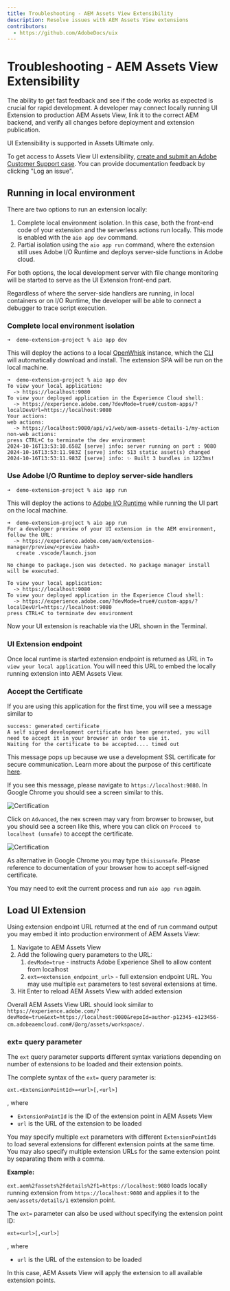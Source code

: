 ```yaml
---
title: Troubleshooting - AEM Assets View Extensibility
description: Resolve issues with AEM Assets View extensions
contributors:
  - https://github.com/AdobeDocs/uix
---
```

# Troubleshooting - AEM Assets View Extensibility

The ability to get fast feedback and see if the code works as expected is crucial for rapid development. A developer 
may connect locally running UI Extension to production AEM Assets View, link it to the correct AEM backend, 
and verify all changes before deployment and extension publication.

<InlineAlert variant="info" slots="text" />

UI Extensibility is supported in Assets Ultimate only.

<InlineAlert variant="info" slots="text" />

To get access to Assets View UI extensibility,
[create and submit an Adobe Customer Support case](https://helpx.adobe.com/enterprise/using/support-for-experience-cloud.html).
You can provide documentation feedback by clicking "Log an issue".

## Running in local environment

There are two options to run an extension locally:
1. Complete local environment isolation. In this case, both the front-end code of your extension and the serverless actions 
run locally. This mode is enabled with the `aio app dev` command.
2. Partial isolation using the `aio app run` command, where the extension still uses Adobe I/O Runtime and deploys server-side functions in Adobe cloud.

For both options, the local development server with file change monitoring will be started to serve as the UI Extension front-end part.

Regardless of where the server-side handlers are running, in local containers or on I/O Runtime, the developer will be able to connect a debugger to trace script execution. 

### Complete local environment isolation
```shell
➜  demo-extension-project % aio app dev
```

This will deploy the actions to a local [OpenWhisk](https://openwhisk.apache.org/) instance, which the [CLI](https://github.com/adobe/aio-cli) 
will automatically download and install. The extension SPA will be run on the local machine.

```shell
➜  demo-extension-project % aio app dev
To view your local application:
  -> https://localhost:9080
To view your deployed application in the Experience Cloud shell:
  -> https://experience.adobe.com/?devMode=true#/custom-apps/?localDevUrl=https://localhost:9080
Your actions:
web actions:
  -> https://localhost:9080/api/v1/web/aem-assets-details-1/my-action
non-web actions:
press CTRL+C to terminate the dev environment
2024-10-16T13:53:10.658Z [serve] info: server running on port : 9080
2024-10-16T13:53:11.983Z [serve] info: 513 static asset(s) changed
2024-10-16T13:53:11.983Z [serve] info: ✨ Built 3 bundles in 1223ms!
```

### Use Adobe I/O Runtime to deploy server-side handlers
```shell
➜  demo-extension-project % aio app run
```

This will deploy the actions to [Adobe I/O Runtime](/apis/experienceplatform/runtime) while running the UI part on the local machine. 

```shell
➜  demo-extension-project % aio app run
For a developer preview of your UI extension in the AEM environment, follow the URL:
  -> https://experience.adobe.com/aem/extension-manager/preview/<preview hash>
   create .vscode/launch.json

No change to package.json was detected. No package manager install will be executed.

To view your local application:
  -> https://localhost:9080
To view your deployed application in the Experience Cloud shell:
  -> https://experience.adobe.com/?devMode=true#/custom-apps/?localDevUrl=https://localhost:9080
press CTRL+C to terminate dev environment
```

Now your UI extension is reachable via the URL shown in the Terminal. 

### UI Extension endpoint

Once local runtime is started extension endpoint is returned as URL in `To view your local application`. 
You will need this URL to embed the locally running extension into AEM Assets View.

### Accept the Certificate

If you are using this application for the first time, you will see a message similar to

```shell
success: generated certificate
A self signed development certificate has been generated, you will need to accept it in your browser in order to use it.
Waiting for the certificate to be accepted.... timed out
```

This message pops up because we use a development SSL certificate for secure communication. Learn more about the purpose of this certificate [here](https://letsencrypt.org/docs/certificates-for-localhost/).

If you see this message, please navigate to `https://localhost:9080`. In Google Chrome you should see a screen similar to this.

![Certification](cert-1.png)

Click on `Advanced`, the nex screen may vary from browser to browser, but you should see a screen like this, where you can click on `Proceed to localhost (unsafe)` to accept the certificate.

![Certification](cert-2.png)

As alternative in Google Chrome you may type `thisisunsafe`. Please reference to documentation of your browser how to accept self-signed certificate.

You may need to exit the current process and run `aio app run` again.

## Load UI Extension

Using extension endpoint URL returned at the end of run command output you may embed it into production environment of AEM Assets View:

1. Navigate to AEM Assets View
2. Add the following query parameters to the URL:
    1. `devMode=true` - instructs Adobe Experience Shell to allow content from localhost
    2. `ext=<extension_endpoint_url>` - full extension endpoint URL. You may use multiple `ext` parameters to test several extensions at time.
3. Hit Enter to reload AEM Assets View with added extension

Overall AEM Assets View URL should look similar to `https://experience.adobe.com/?devMode=true&ext=https://localhost:9080&repoId=author-p12345-e123456-cm.adobeaemcloud.com#/@org/assets/workspace/`.

### ext= query parameter

The `ext` query parameter supports different syntax variations depending on number of extensions to be loaded and 
their extension points.

The complete syntax of the `ext=` query parameter is:

```
ext.<ExtensionPointId>=<url>[,<url>]
```
, where
- `ExtensionPointId` is the ID of the extension point in AEM Assets View
- `url` is the URL of the extension to be loaded

You may specify multiple `ext` parameters with different `ExtensionPointId`s to load several extensions
for different extension points at the same time. You may also specify multiple extension URLs 
for the same extension point by separating them with a comma.

**Example:**

`ext.aem%2fassets%2fdetails%2f1=https://localhost:9080` loads locally running extension from `https://localhost:9080` 
and applies it to the `aem/assets/details/1` extension point.  

The `ext=` parameter can also be used without specifying the extension point ID:
```
ext=<url>[,<url>]
```
, where
- `url` is the URL of the extension to be loaded

In this case, AEM Assets View will apply the extension to all available extension points.
